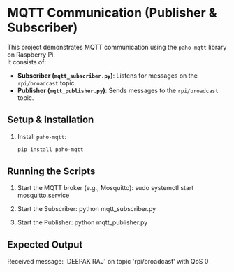 # MQTT Communication (Publisher & Subscriber)

This project demonstrates MQTT communication using the `paho-mqtt` library on Raspberry Pi.  
It consists of:  

- **Subscriber (`mqtt_subscriber.py`)**: Listens for messages on the `rpi/broadcast` topic.  
- **Publisher (`mqtt_publisher.py`)**: Sends messages to the `rpi/broadcast` topic.  

## **Setup & Installation**  

1. Install `paho-mqtt`:  
   ```bash
   pip install paho-mqtt
   
## Running the Scripts
1) Start the MQTT broker (e.g., Mosquitto):
sudo systemctl start mosquitto.service

3) Start the Subscriber:
python mqtt_subscriber.py

4) Start the Publisher:
python mqtt_publisher.py

## Expected Output
Received message: 'DEEPAK RAJ' on topic 'rpi/broadcast' with QoS 0
